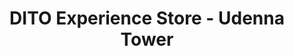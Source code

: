 ---
title: "DITO Experience Store - Udenna Tower"
url: /taguig/dito-experience-store-udenna-tower/
shop: Handy
---